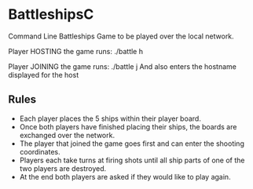 # BattleshipsC
Command Line Battleships Game to be played over the local network.

Player HOSTING the game runs:
./battle h

Player JOINING the game runs:
./battle j
And also enters the hostname displayed for the host

## Rules
- Each player places the 5 ships within their player board.
- Once both players have finished placing their ships, the boards are exchanged over the network.
- The player that joined the game goes first and can enter the shooting coordinates.
- Players each take turns at firing shots until all ship parts of one of the two players are destroyed.
- At the end both players are asked if they would like to play again.
